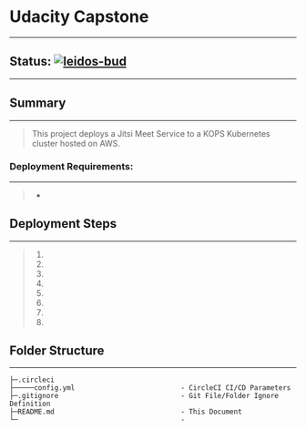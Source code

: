 # Udacity Capstone
------------
## Status: [![leidos-bud](https://circleci.com/gh/leidos-bud/capstone.svg?style=svg)]()
------------

## Summary
------------
>This project deploys a Jitsi Meet Service to a KOPS Kubernetes cluster hosted on AWS.

### Deployment Requirements:
------------
>- 

## Deployment Steps
------------
>1. 
>2. 
>3. 
>4. 
>5. 
>6. 
>7. 
>8. 

## Folder Structure
------------
```
├─.circleci
├─────config.yml                          - CircleCI CI/CD Parameters
├─.gitignore                              - Git File/Folder Ignore Definition
├─README.md                               - This Document
└─                                        - 
```
